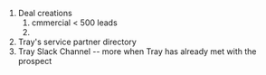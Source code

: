 1. Deal creations
	1. cmmercial < 500 leads
	2. 
2. Tray's service partner directory
3. Tray Slack Channel -- more when Tray has already met with the prospect

